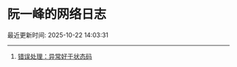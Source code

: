 # 阮一峰的网络日志

最近更新时间: 2025-10-22 14:03:31

--- 
1. [错误处理：异常好于状态码](http://www.ruanyifeng.com/blog/2025/10/exception.html) 
